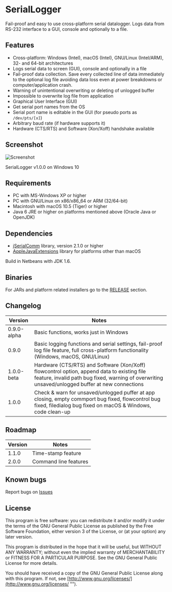 # SerialLogger

 Fail-proof and easy to use cross-platform serial datalogger. 
 Logs data from RS-232 interface to a GUI, console and optionally to a file.
 
## Features

* Cross-platform: Windows (Intel), macOS (Intel), GNU/Linux (Intel/ARM), 32- and 64-bit architectures
* Logs serial data to screen (GUI), console and optionally in a file
* Fail-proof data collection. Save every collected line of data immediately to the optional log file avoiding data loss even at power breakdowns or computer/application crash.
* Warning of unintentional overwriting or deleting of unlogged buffer
* Impossible to overwrite log file from application
* Graphical User Interface (GUI)
* Get serial port names from the OS
* Serial port name is editable in the GUI (for pseudo ports as `/dev/pts/[x]`)
* Arbitrary baud rate (if hardware supports it)
* Hardware (CTS/RTS) and Software (Xon/Xoff) handshake available

## Screenshot
![](http://blog.hani-ibrahim.de/wp-content/uploads/seriallogger-1.0.0-beta_windows.png "Screenshot")

SerialLogger v1.0.0 on Windows 10

## Requirements

* PC with MS-Windows XP or higher
* PC with GNU/Linux on x86/x86_64 or ARM (32/64-bit)
* Macintosh with macOS 10.5 (Tiger) or higher
* Java 6 JRE or higher on platforms mentioned above (Oracle Java or OpenJDK)

## Dependencies

* [jSerialComm](http://fazecast.github.io/jSerialComm/ "") library, version 2.1.0 or higher
* [AppleJavaExtensions](http://www.java2s.com/Code/Jar/a/applejavaextensions.htm "") library for platforms other than macOS

Build in Netbeans with JDK 1.6. 

## Binaries

For JARs and platform related installers go to the [RELEASE](https://github.com/haniibrahim/SerialLogger/releases) section.

## Changelog

| Version | Notes |
|-------|--------|
| 0.9.0-alpha | Basic functions, works just in Windows |
| 0.9.0      | Basic logging functions and serial settings, fail-proof log file feature, full cross-platform functionality (Windows, macOS, GNU/Linux) |
| 1.0.0-beta | Hardware (CTS/RTS) and Software (Xon/Xoff) flowcontrol option, append data to existing file feature, invalid path bug fixed, warning of overwriting unsaved/unlogged buffer at new connections|
| 1.0.0 | Check & warn for unsaved/unlogged puffer at app closing, empty commport bug fixed, flowcontrol bug fixed, filedialog bug fixed on macOS & Windows, code clean-up |

## Roadmap

| Version | Notes |
|-------|--------|
| 1.1.0 | Time-stamp feature |
| 2.0.0 | Command line features |

## Known bugs

Report bugs on [Issues](https://github.com/haniibrahim/SerialLogger/issues "")

## License

This program is free software: you can redistribute it and/or modify it under the terms of the GNU General Public License as published by the Free Software Foundation, either version 3 of the License, or (at your option) any later version.

This program is distributed in the hope that it will be useful, but WITHOUT ANY WARRANTY; without even the implied warranty of MERCHANTABILITY or FITNESS FOR A PARTICULAR PURPOSE. See the GNU General Public License for more details.

You should have received a copy of the GNU General Public License along with this program. If not, see [http://www.gnu.org/licenses/](http://www.gnu.org/licenses/ "").
